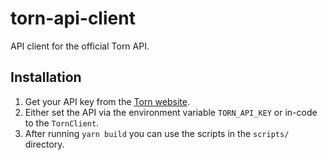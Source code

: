 # torn-api-client
API client  for the official Torn API.

## Installation
1. Get your API key from the [Torn website](https://www.torn.com/preferences.php#tab=api).
2. Either set the API via the environment variable `TORN_API_KEY` or in-code to the `TornClient`.
3. After running `yarn build` you can use the scripts in the `scripts/` directory.